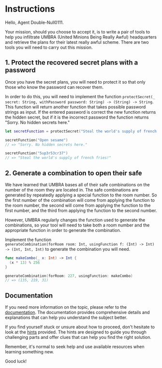 # Instructions

Hello, Agent Double-Null0111.

Your mission, should you choose to accept it, is to write a pair of tools to help you infiltrate UMBRA (United Minions Being Really Awful) headquarters and retrieve the plans for their latest really awful scheme. There are two tools you will need to carry out this mission.

## 1. Protect the recovered secret plans with a password

Once you have the secret plans, you will need to protect it so that only those who know the password can recover them.

In order to do this, you will need to implement the function
`protectSecret(_ secret: String, withPassword password: String) -> (String) -> String`. This function will return another function that takes possible password strings as input. If the entered password is correct the new function returns the hidden secret, but if it is the incorrect password the function returns "Sorry. No hidden secrets here."

```swift
let secretFunction = protectSecret("Steal the world's supply of french fries!", withPassword: "5up3r53cr37")

secretFunction("Open sesame")
// => "Sorry. No hidden secrets here."

secretFunction("5up3r53cr37")
// => "Steal the world's supply of french fries!"
```

## 2. Generate a combination to open their safe

We have learned that UMBRA bases all of their safe combinations on the number of the room they are located in. The safe combinations are generated by repeatedly applying a special function to the room number. So the first number of the combination will come from applying the function to the room number, the second will come from applying the function to the first number, and the third from applying the function to the second number.

However, UMBRA regularly changes the function used to generate the combinations, so your tool will need to take both a room number and the appropriate function in order to generate the combination.

Implement the function  
`generateCombination(forRoom room: Int, usingFunction f: (Int) -> Int) -> (Int, Int, Int)` to generate the combination you will need.

```swift
func makeCombo(_ x: Int) -> Int {
  (x * 13) % 256
}

generateCombination(forRoom: 227, usingFunction: makeCombo)
// => (135, 219, 31)
```

## Documentation

If you need more information on the topic, please refer to the [documentation](./docs/introduction.md). The documentation provides comprehensive details and explanations that can help you understand the subject better.

If you find yourself stuck or unsure about how to proceed, don't hesitate to look at the [hints](./docs/hints.md) provided. The hints are designed to guide you through challenging parts and offer clues that can help you find the right solution.

Remember, it's normal to seek help and use available resources when learning something new.

Good luck!